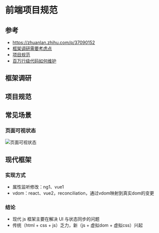 # 前端项目规范

## 参考
- https://zhuanlan.zhihu.com/p/37090152
- [框架调研需要考虑点](https://segmentfault.com/a/1190000016504733)
- [项目规范](https://github.com/elsewhencode/project-guidelines/blob/master/README-zh.md)
- [百万行级代码如何维护](https://mp.weixin.qq.com/s/tl7YG6y9j0bggzfFgMo2FQ)

## 框架调研

## 项目规范

## 常见场景

### 页面可视状态
![页面可视状态](./页面可视状态.jpeg)

## 现代框架

### 实现方式
- 属性监听修改：ng1、vue1
- vdom：react、vue2，reconciliation，通过vdom映射到真实dom的变更

### 结论
- 现代 js 框架主要在解决 UI 与状态同步的问题
- 传统（html + css + js）乏力，新（js + 虚拟dom + 虚拟css）兴起
